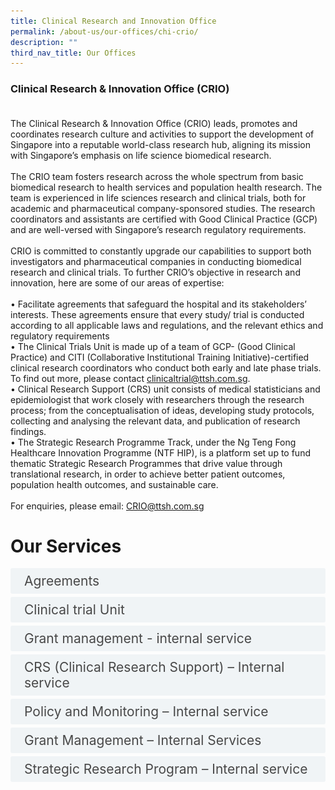 ```yaml
---
title: Clinical Research and Innovation Office
permalink: /about-us/our-offices/chi-crio/
description: ""
third_nav_title: Our Offices
---
```

### <b>Clinical Research &amp; Innovation Office (CRIO)</b><br><br>
The Clinical Research &amp; Innovation Office (CRIO) leads, promotes and coordinates research culture and activities to support the development of Singapore into a reputable world-class research hub, aligning its mission with Singapore’s emphasis on life science biomedical research. <br><br>
The CRIO team fosters research across the whole spectrum from basic biomedical research to health services and population health research. The team is experienced in life sciences research and clinical trials, both for academic and pharmaceutical company-sponsored studies. The research coordinators and assistants are certified with Good Clinical Practice (GCP) and are well-versed with Singapore’s research regulatory requirements. <br><br>
CRIO is committed to constantly upgrade our capabilities to support both investigators and pharmaceutical companies in conducting biomedical research and clinical trials. To further CRIO’s objective in research and innovation, here are some of our areas of expertise:<br><br>
•	Facilitate agreements that safeguard the hospital and its stakeholders’ interests. These agreements ensure that every study/ trial is conducted according to all applicable laws and regulations, and the relevant ethics and regulatory requirements <br>
•	The Clinical Trials Unit is made up of a team of GCP- (Good Clinical Practice) and CITI (Collaborative Institutional Training Initiative)-certified clinical research coordinators who conduct both early and late phase trials. To find out more, please contact clinicaltrial@ttsh.com.sg. <br>
•	Clinical Research Support (CRS) unit consists of medical statisticians and epidemiologist that work closely with researchers through the research process; from the conceptualisation of ideas, developing study protocols, collecting and analysing the relevant data, and publication of research findings.<br>
•	The Strategic Research Programme Track, under the Ng Teng Fong Healthcare Innovation Programme (NTF HIP), is a platform set up to fund thematic Strategic Research Programmes that drive value through translational research, in order to achieve better patient outcomes, population health outcomes, and sustainable care. <br><br>
For enquiries, please email: CRIO@ttsh.com.sg





<style>

input {
	display: none;
}
label {
	display: block;
	padding: 8px 22px;
	margin: 0 0 5px 0;
	cursor: pointor;
	background: #F0F4F6;
	border-radius: 3px;
	width=100%;
	color: #484848;
	transition: ease .8s;
	font-size: 1.5em;
	text-align: left;
}

label:hover {
	background: #BD2D37;
	color: #FFF;
	transition: ease .8s;
	text-align: left;
}

.accordion-content {
	display: block;
	padding: 8px 22px;
	margin: 0 0 5px 0;
	background: #E2E5F6; 
	border: 1px solid #484848; 
	border-radius: 3px;
	font-size: 1.25em;
}

input + label + .accordion-content {
	display: none;
}

input:checked + label + .accordion-content {
	display: none;
}

input:checked + label + .accordion-content {
	display: block;
}

</style>
<!-- End of accordion -->

<div class="container">


<h1 id="our-main-plans">Our Services
</h1>
<div>
	<input id="title1" type="checkbox"><label for="title1">Agreements</label>
	<div class="accordion-content">
	<div class="para">The Agreements team plays a pivotal role in safeguarding TTSH and its stakeholders’ interests. We facilitate collaboration activities with external parties by enforcing appropriate research agreements – legally enforceable documents between two or more parties that are required for all TTSH research studies with/ without patient’s recruitment with and external party. These agreements ensure that every study/ trial is conducted according to all applicable laws and regulations, including TTSH/ NHG policies and the relevant ethics and regulatory requirements. For more information, please contact us at CRIO@ttsh.com.sg
		<img alt="Crio" src="/images/criooffice1.png">
</div>
	</div>
	<input id="title2" type="checkbox"><label for="title2">Clinical trial Unit </label>
	<div class="accordion-content">
	<div class="para">The Clinical Trials Unit (CTU) manages clinical trial conducted within TTSH. CTU has a team of GCP- (Good Clinical Practice) and CITI (Collaborative Institutional Training Initiative)-certified clinical research coordinators who conduct both early and late phase trials. Our coordinators are experienced in coordinating drug and device trials as well as registry studies in all therapeutic areas<br><br>
		<img alt="Crio" src="/images/criooffice2.png">
If you would like to know more about conducting clinical trials in TTSH, please contact the Clinical Trials Unit at clinicaltrial@ttsh.com.sg. 
</div>
	</div>
	<input id="title3" type="checkbox"><label for="title3">Grant management - internal service</label>
	<div class="accordion-content">
	<div class="para">Grant Management unit plays an integral and active role throughout the lifecycle of a grant, starting from pre-grant to post-grant close out and with numerous vital operations at each stage. 
<br><br>
For more information, visit us at: Grants 

</div>
	</div>
<div>
	<input id="title4" type="checkbox"><label for="title4">CRS (Clinical Research Support) – Internal service </label>
	<div class="accordion-content">
	<div class="para">The Clinical Research Support (CRS) unit consists of medical statisticians and epidemiologist that work closely with TTSH researchers through the research process; from the conceptualization of ideas, developing study protocols, collecting and analyzing the relevant data, and publication of research findings.

For more information, visit us at: Clinical Research Support (CRS)

</div>
	</div>
	<input id="title5" type="checkbox"><label for="title5">Policy and Monitoring – Internal service </label>
	<div class="accordion-content">
	<div class="para">The policy &amp; monitoring unit oversees the governance of research in TTSH and ensures that all TTSH research activities comply with cluster and internal policies, the relevant laws and regulations and the international standards governing research.

To learn more about Monitoring, click here.
For more information about the relevant policies, procedures &amp; guidelines, click here.

</div>
	</div>
	<input id="title6" type="checkbox"><label for="title6">Grant Management – Internal Services </label>
	<div class="accordion-content">
	<div class="para">Grant Management unit plays an integral and active role throughout the lifecycle of a grant, starting from pre-grant to post-grant close out and with numerous vital operations at each stage

To know more, click here

</div>
	</div>
	<input id="title7" type="checkbox"><label for="title7">Strategic Research Program – Internal service  </label>
	<div class="accordion-content">
	<div class="para">The SRP Track, under the Ng Teng Fong Healthcare Innovation Programme (NTF HIP), is a platform set up to fund thematic Strategic Research Programmes that drive value through translational research, in order to achieve:<br><br>
•	Better patient outcomes<br>
•	Population health outcomes<br>
•	Sustainable care<br><br>
It is designed to intentionally steer funding towards “downstream” research that can be readily implemented into practice and translated into innovative care models.<br><br>
The SRP track will also enable the hospital to develop a pipeline of clinician-researchers who contribute effectively to TTSH’s mission as well as the national research and innovation landscape.<br><br>

 <img alt="Crio" src="/images/criooffice3.png">
		<b><u>Key Tenets</u></b><br>
•	<b>Synergistic</b>:  Designed to be multidisciplinary and integrated to maximize outcomes of research activities.<br>
•	<b>Translatable</b>: Develop evidence for new care models that can be adopted, for better patient outcomes not just in the individual, but also at the population level.<br>
•	<b>Impact</b>: Incorporate elements of social, behavioural, implementation and health services outcomes research into their proposals.<br><br>
 
<img alt="Crio" src="/images/criooffice4.png">
Each SRP is designed as a multi-year programme, guided by an overarching theme, where projects are organized according to thrusts and sub-themes, funded by NTF HIP as a foundational fund.<br>
The funding by NTF HIP will allow for SRPs to establish evidence for the implementation of new care models, setting researcher teams up for success in follow-on competitive funding opportunities such as those provided by National Research Foundation’s (NRF) Research and Innovation Enterprise (RIE) funding, development of new knowledge for furthering research, as well as seed a pipeline of research talent.<br><br>


For enquiries, please reach out at CRIO@ttsh.com.sg


</div>
	</div>
</div></div></div>